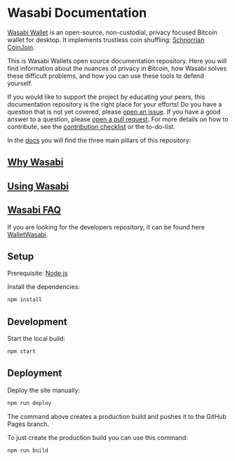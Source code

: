# Wasabi Documentation

[Wasabi Wallet](https://wasabiwallet.io) is an open-source, non-custodial, privacy focused Bitcoin wallet for desktop. It implements trustless coin shuffling: [Schnorrian CoinJoin](https://github.com/nopara73/ZeroLink/).

This is Wasabi Wallets open source documentation repository.
Here you will find information about the nuances of privacy in Bitcoin, how Wasabi solves these difficult problems, and how you can use these tools to defend yourself. 

If you would like to support the project by educating your peers, this documentation repository is the right place for your efforts! 
Do you have a question that is not yet covered, please [open an issue](https://github.com/zkSNACKs/WasabiDoc/issues). 
If you have a good answer to a question, please [open a pull request](https://github.com/zkSNACKs/WasabiDoc/pulls). 
For more details on how to contribute, see the [contribution checklist](/docs/ContributionChecklist.md) or the to-do-list.

In the [docs](https://github.com/zkSNACKs/WasabiDoc/tree/master/docs) you will find the three main pillars of this repository:

## [Why Wasabi](https://github.com/zkSNACKs/WasabiDoc/tree/master/docs/why-wasabi)

## [Using Wasabi](https://github.com/zkSNACKs/WasabiDoc/tree/master/docs/using-wasabi)

## [Wasabi FAQ](https://github.com/zkSNACKs/WasabiDoc/tree/master/docs/FAQ)

If you are looking for the developers repository, it can be found here [WalletWasabi](https://github.com/zkSNACKs/WalletWasabi).


## Setup

Prerequisite: [Node.js](https://nodejs.org/en/download/)

Install the dependencies:

```bash
npm install
```

## Development

Start the local build:

```bash
npm start
```

## Deployment

Deploy the site manually:

```bash
npm run deploy
```

The command above creates a production build and pushes it to the GitHub Pages branch.

To just create the production build you can use this command:

```bash
npm run build
```
